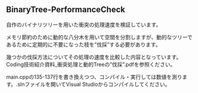 ## BinaryTree-PerformanceCheck

自作のバイナリツリーを用いた衝突の処理速度を検証しています。

メモリ節約のために動的な八分木を用いて空間を分割しますが、動的なツリーであるために定期的に不要になった枝を”伐採”する必要があります。

幾つかの伐採方法についてその処理の速度を比較した内容となっています。Coding技術紹介資料_衝突処理と動的Treeの”伐採”.pdfを参照ください。

main.cppの135-137行を書き換えつつ、コンパイル・実行しては数値を測ります。.slnファイルを開いてVisual Studioからコンパイルしてください。
